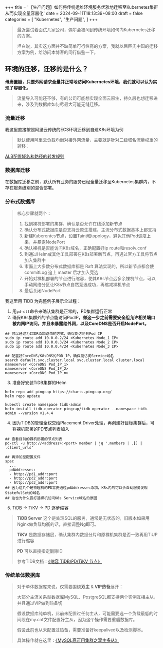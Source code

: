 +++
title = '【生产问题】如何将传统运维环境服务优雅地迁移至Kubernetes集群从而实现全量容器化'
date = 2024-09-11T18:13:39+08:00
draft = false
categories = [
    "Kubernetes",
    "生产问题",
]
+++

> 最近尝试着面试几家公司，偶尔会被问到传统环境如何向Kubernetes迁移的方案。
> 
> 坦白说，其实这方面并不缺简单可行性高的方案，我就以屈臣氏中国的迁移方案为例，给访问本博客的同行借鉴一下。

## 环境的迁移，迁移的是什么？

**毋庸置疑，只要外网请求全量并正常地访问Kubernetes环境，我们就可以认为实现了容器化。**

> 流量导入可能还不够，有的公司可能想实现全面云原生，持久层也想迁移进来，涉及到数据库如何尽最大可能无缝迁移。

### 流量迁移

我这里直接按照阿里云传统的ECS环境迁移到自建K8s环境为例

<!--more-->

> 默认使用阿里云负载均衡对接外网流量，主要就是针对二级域名流量权重的转移：
> 

[ALB配置域名和路径的转发规则](https://help.aliyun.com/zh/slb/application-load-balancer/user-guide/create-a-domain-name-based-or-url-based-forwarding-rule?spm=a2c4g.11186623.0.0.15ea43b5Hz7twr)

### 数据库迁移

在数据库迁移之前，默认所有业务的服务已经全量迁移至Kubernetes集群内，不存在服务级别的混合部署。

### 分布式数据库

> 核心步骤就两个：
> 1. 找到裸机部署的集群，确认是否允许在线添加新节点
> 2. 确认分布式数据库是否支持云原生搭建，主流分布式数据基本上都支持
> 3. 新建Kuberentes节点，设置Taint和topology，避免其他Pod调度上来，并暴露NodePort
> 4. 确认裸机是否能访问K8s域名，正确配置好ip route和resolv.conf
> 5. 到通过Helm或其他工具部署在K8s部署新节点，再通过官方工具将节点加入集群中
> 6. 市面上大多数分布式数据库都是 Raft 算法实现的，所以新节点都会使 commitLog 追上 master 后才加入竞选
> 7. 开始对裸机部署的节点进行缩容，使其K8s节点远多余裸机节点，可以手动网络分区让K8s节点自然竞选成功，再缩减裸机节点
> 8. 最后关闭NodePort

我这里用 TiDB 为完整例子展示全过程：

1. 用`pd-ctl`命令来确认集群是正常的，PD集群运行正常
2. 确保K8s集群外的节点能访问PodIP，**做这一步之前需要安全组允许相关端口被内网IP访问，并且未暴露给外网，以及CoreDNS是否开启NodePort。**
```shell
## 可以通过为CIDR添加路由的方式，确保能访问到Pod IP
sudo ip route add 10.0.0.2/24 <Kubernetes Node_1 IP>
sudo ip route add 10.0.0.3/24 <Kubernetes Node_2 IP>
sudo ip route add 10.0.0.4/24 <Kubernetes Node_3 IP>

## 配置好CoreDNS/K8sDNS的POD IP，确保能访问Service域名
search default.svc.cluster.local svc.cluster.local cluster.local
nameserver <CoreDNS Pod_IP_1>
nameserver <CoreDNS Pod_IP_2>
nameserver <CoreDNS Pod_IP_n>
```

3. 准备好安装TiDB集群的Helm
```shell
helm repo add pingcap https://charts.pingcap.org/
helm repo update

kubectl create namespace tidb-admin
helm install tidb-operator pingcap/tidb-operator --namespace tidb-admin --version v1.4.4
```

4. 因为TiDB的管理全权交给Placement Driver处理，再创建好目标集群后，可将裸机部署的PD节点列表加入
```shell
## 查看目前的裸机部署的节点列表
pd-ctl -u http://<address>:<port> member | jq '.members | .[] | .client_urls'

## 再添加至配置文件
spec
  ...
  pdAddresses:
  - http://pd1_addr:port
  - http://pd2_addr:port
  - http://pd3_addr:port
## 因为这几个是物理机的PD需要通过pdAddresses添加，K8s内的可以会自动服务发现StatefulSet的域名
## 这也为什么要打通裸机访问K8s Service域名的原因
```

5. TiDB -> TiKV -> PD 逐步缩容

> **TiDB Server** 这个是处理SQL的服务，通常是无状态的，旧版本如果用Nginx做负载均衡的话，直接调整Ng即可。
> 
> **TiKV** 是数据存储层，确认集群内数据分片和原裸机集群是否一致再用TiUP进行缩容
> 
> **PD** 可以直接指定删除ID
> 
> 参考TiDB文档：[《缩容 TiDB/PD/TiKV 节点》](https://docs.pingcap.com/zh/tidb/stable/scale-tidb-using-tiup#%E7%BC%A9%E5%AE%B9-tidbpdtikv-%E8%8A%82%E7%82%B9)

### 传统单体数据库

> 对于单体数据库来说，仅需要围绕**双主** & **VIP热备**展开：
> 
> 大部分主流关系型数据库MySQL、PostgreSQL都支持两个实例互相主从，并且通过VIP做到热备切
> 
> 假设数据库纯单机，此前未配置过任何主从，可能需要选一个负载最低的时间段在my.cnf文件配置好主从，因为这个操作需要重启数据库。
> 
> 假设此前也从未配置过热备，需要准备好keepalived以及检测脚本。
>
> 具体操作就在这里：[《MySQL高可用集群之双主多从》](https://huangzehong.me/%E9%97%AE%E9%A2%98%E5%B0%8F%E8%A7%A3%E5%86%B3mysql%E9%AB%98%E5%8F%AF%E7%94%A8%E9%9B%86%E7%BE%A4%E4%B9%8B%E5%8F%8C%E4%B8%BB%E5%A4%9A%E4%BB%8E/)
